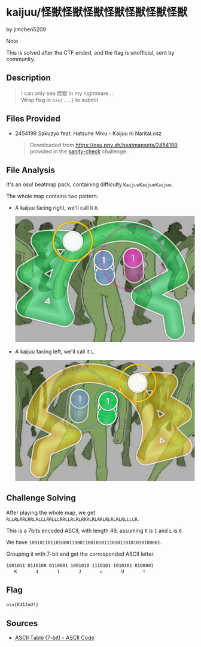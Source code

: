 # kaijuu/怪獣怪獣怪獣怪獣怪獣怪獣怪獣

by jimchen5209

> [!NOTE]
> This is solved after the CTF ended, and the flag is unofficial, sent by community.

## Description

> I can only see 怪獣 in my nightmare...  
> Wrap flag in `osu{...}` to submit.

## Files Provided

- 2454199 Sakuzyo feat. Hatsune Miku - Kaijuu ni Naritai.osz
  > Downloaded from https://osu.ppy.sh/beatmapsets/2454199 provided in the [sanity-check](../sanity-check/README.md) challenge.

## File Analysis

It's an osu! beatmap pack, containing difficulty `KaijuuKaijuuKaijuu`.

The whole map contains two pattern:

- A kaijuu facing right, we'll call it `R`.

  ![](images/GAW9cIGjV8DD_GwdieN7zlB7dOIMgOE0eYR_jlTgrxo=.png)
- A kaijuu facing left, we'll call it `L`.

  ![](images/LPv-CiXf-ax01-Oms3EodTrCV7AIg9y9yaxJE2qgRzI=.png)

## Challenge Solving

After playing the whole map, we get `RLLRLRRLRRLRLLLRRLLLRRLLRLRLRRRLRLRRLRLRLRLRLLLLR`.

This is a 7bits encoded ASCII, with length 49, assuming `R` is `1` and  `L` is `0`.

We have `1001011011010001100011001010111010110101010100001`.

Grouping it with 7-bit and get the corrosponded ASCII letter.

```
1001011 0110100 0110001 1001010 1110101 1010101 0100001
   K       4       1       J       u       U       !
```

## Flag

`osu{K41JuU!}`

## Sources
- [ASCII Table (7-bit) - ASCII Code](https://www.ascii-code.com/ASCII)

